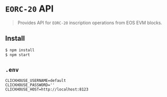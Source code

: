 # `EORC-20` API

> Provides API for `EORC-20` inscription operations from EOS EVM blocks.

## Install

```bash
$ npm install
$ npm start
```

## `.env`

```env
CLICKHOUSE_USERNAME=default
CLICKHOUSE_PASSWORD=''
CLICKHOUSE_HOST=http://localhost:8123
```
